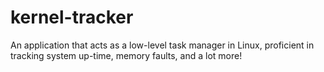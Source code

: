 # kernel-tracker
An application that acts as a low-level task manager in Linux, proficient in tracking system up-time, memory faults, and a lot more!
